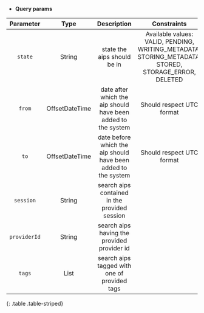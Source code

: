 * **Query params**

| Parameter | Type | Description | Constraints |  
| :-------: | :--: | :---------: | :---------: |  
| `state` | String | state the aips should be in | Available values: VALID, PENDING, WRITING_METADATA, STORING_METADATA, STORED, STORAGE_ERROR, DELETED |  
| `from` | OffsetDateTime | date after which the aip should have been added to the system | Should respect UTC format |  
| `to` | OffsetDateTime | date before which the aip should have been added to the system | Should respect UTC format |  
| `session` | String | search aips contained in the provided session |  |  
| `providerId` | String | search aips having the provided provider id |  |  
| `tags` | List | search aips tagged with one of provided tags |  |  
{: .table .table-striped}
